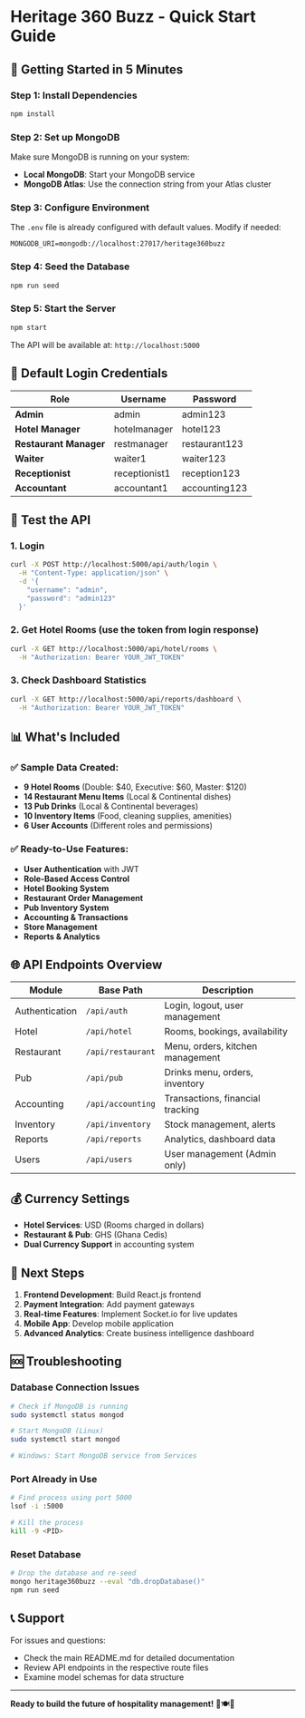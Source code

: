 # Heritage 360 Buzz - Quick Start Guide

## 🚀 Getting Started in 5 Minutes

### Step 1: Install Dependencies
```bash
npm install
```

### Step 2: Set up MongoDB
Make sure MongoDB is running on your system:
- **Local MongoDB**: Start your MongoDB service
- **MongoDB Atlas**: Use the connection string from your Atlas cluster

### Step 3: Configure Environment
The `.env` file is already configured with default values. Modify if needed:
```env
MONGODB_URI=mongodb://localhost:27017/heritage360buzz
```

### Step 4: Seed the Database
```bash
npm run seed
```

### Step 5: Start the Server
```bash
npm start
```

The API will be available at: `http://localhost:5000`

## 🔐 Default Login Credentials

| Role | Username | Password |
|------|----------|----------|
| **Admin** | admin | admin123 |
| **Hotel Manager** | hotelmanager | hotel123 |
| **Restaurant Manager** | restmanager | restaurant123 |
| **Waiter** | waiter1 | waiter123 |
| **Receptionist** | receptionist1 | reception123 |
| **Accountant** | accountant1 | accounting123 |

## 🧪 Test the API

### 1. Login
```bash
curl -X POST http://localhost:5000/api/auth/login \
  -H "Content-Type: application/json" \
  -d '{
    "username": "admin",
    "password": "admin123"
  }'
```

### 2. Get Hotel Rooms (use the token from login response)
```bash
curl -X GET http://localhost:5000/api/hotel/rooms \
  -H "Authorization: Bearer YOUR_JWT_TOKEN"
```

### 3. Check Dashboard Statistics
```bash
curl -X GET http://localhost:5000/api/reports/dashboard \
  -H "Authorization: Bearer YOUR_JWT_TOKEN"
```

## 📊 What's Included

### ✅ Sample Data Created:
- **9 Hotel Rooms** (Double: $40, Executive: $60, Master: $120)
- **14 Restaurant Menu Items** (Local & Continental dishes)
- **13 Pub Drinks** (Local & Continental beverages)
- **10 Inventory Items** (Food, cleaning supplies, amenities)
- **6 User Accounts** (Different roles and permissions)

### ✅ Ready-to-Use Features:
- **User Authentication** with JWT
- **Role-Based Access Control**
- **Hotel Booking System**
- **Restaurant Order Management**
- **Pub Inventory System**
- **Accounting & Transactions**
- **Store Management**
- **Reports & Analytics**

## 🌐 API Endpoints Overview

| Module | Base Path | Description |
|--------|-----------|-------------|
| Authentication | `/api/auth` | Login, logout, user management |
| Hotel | `/api/hotel` | Rooms, bookings, availability |
| Restaurant | `/api/restaurant` | Menu, orders, kitchen management |
| Pub | `/api/pub` | Drinks menu, orders, inventory |
| Accounting | `/api/accounting` | Transactions, financial tracking |
| Inventory | `/api/inventory` | Stock management, alerts |
| Reports | `/api/reports` | Analytics, dashboard data |
| Users | `/api/users` | User management (Admin only) |

## 💰 Currency Settings

- **Hotel Services**: USD (Rooms charged in dollars)
- **Restaurant & Pub**: GHS (Ghana Cedis)
- **Dual Currency Support** in accounting system

## 🎯 Next Steps

1. **Frontend Development**: Build React.js frontend
2. **Payment Integration**: Add payment gateways
3. **Real-time Features**: Implement Socket.io for live updates
4. **Mobile App**: Develop mobile application
5. **Advanced Analytics**: Create business intelligence dashboard

## 🆘 Troubleshooting

### Database Connection Issues
```bash
# Check if MongoDB is running
sudo systemctl status mongod

# Start MongoDB (Linux)
sudo systemctl start mongod

# Windows: Start MongoDB service from Services
```

### Port Already in Use
```bash
# Find process using port 5000
lsof -i :5000

# Kill the process
kill -9 <PID>
```

### Reset Database
```bash
# Drop the database and re-seed
mongo heritage360buzz --eval "db.dropDatabase()"
npm run seed
```

## 📞 Support

For issues and questions:
- Check the main README.md for detailed documentation
- Review API endpoints in the respective route files
- Examine model schemas for data structure

---

**Ready to build the future of hospitality management!** 🏨🍽️🍺
